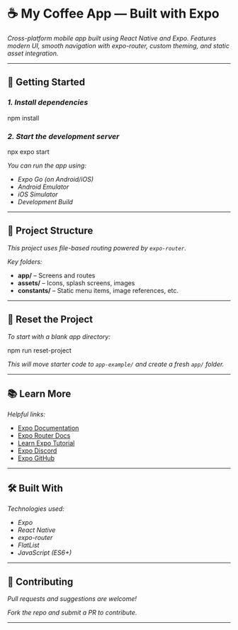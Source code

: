 # ☕ My Coffee App — Built with Expo

*Cross-platform mobile app built using React Native and Expo. Features modern UI, smooth navigation with expo-router, custom theming, and static asset integration.*

---

## 🚀 Getting Started

### *1. Install dependencies*
npm install

### *2. Start the development server*
npx expo start

*You can run the app using:*
- *Expo Go (on Android/iOS)*
- *Android Emulator*
- *iOS Simulator*
- *Development Build*

---

## 📁 Project Structure

*This project uses file-based routing powered by `expo-router`.*

*Key folders:*
- **app/** – Screens and routes
- **assets/** – Icons, splash screens, images
- **constants/** – Static menu items, image references, etc.

---

## 🧼 Reset the Project

*To start with a blank app directory:*

npm run reset-project


*This will move starter code to `app-example/` and create a fresh `app/` folder.*

---

## 📚 Learn More

*Helpful links:*
- [Expo Documentation](https://docs.expo.dev/)
- [Expo Router Docs](https://expo.github.io/router/docs)
- [Learn Expo Tutorial](https://docs.expo.dev/tutorial/introduction/)
- [Expo Discord](https://chat.expo.dev)
- [Expo GitHub](https://github.com/expo/expo)

---

## 🛠️ Built With

*Technologies used:*
- *Expo*
- *React Native*
- *expo-router*
- *FlatList*
- *JavaScript (ES6+)*

---

## 🤝 Contributing

*Pull requests and suggestions are welcome!*

*Fork the repo and submit a PR to contribute.*

---
